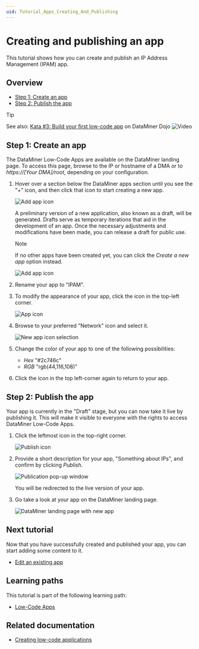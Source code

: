 ```yaml
---
uid: Tutorial_Apps_Creating_And_Publishing
---
```

# Creating and publishing an app

This tutorial shows how you can create and publish an IP Address Management (IPAM) app.

## Overview

- [Step 1: Create an app](#step-1-create-an-app)
- [Step 2: Publish the app](#step-2-publish-the-app)

> [!TIP]
> See also: [Kata #3: Build your first low-code app](https://community.dataminer.services/courses/kata-3/) on DataMiner Dojo ![Video](~/user-guide/images/video_Duo.png)

## Step 1: Create an app

The DataMiner Low-Code Apps are available on the DataMiner landing page. To access this page, browse to the IP or hostname of a DMA or to *https://[Your DMA]/root*, depending on your configuration.

1. Hover over a section below the DataMiner apps section until you see the "+" icon, and then click that icon to start creating a new app.

   ![Add app icon](~/user-guide/images/RootAdd.png)

   A preliminary version of a new application, also known as a draft, will be generated. Drafts serve as temporary iterations that aid in the development of an app. Once the necessary adjustments and modifications have been made, you can release a draft for public use.

   > [!NOTE]
   > If no other apps have been created yet, you can click the *Create a new app* option instead.
   >
   > ![Add app icon](~/user-guide/images/RootAddNoOtherApps.png)

1. Rename your app to "IPAM".

1. To modify the appearance of your app, click the icon in the top-left corner.

   ![App icon](~/user-guide/images/Name.png)

1. Browse to your preferred "Network" icon and select it.

   ![New app icon selection](~/user-guide/images/Style.png)

1. Change the color of your app to one of the following possibilities:

   - *Hex* "#2c746c"
   - *RGB* "rgb(44,116,108)"

1. Click the icon in the top left-corner again to return to your app.

## Step 2: Publish the app

Your app is currently in the "Draft" stage, but you can now take it live by publishing it. This will make it visible to everyone with the rights to access DataMiner Low-Code Apps.

1. Click the leftmost icon in the top-right corner.

   ![Publish icon](~/user-guide/images/PublishHeader.png)

1. Provide a short description for your app, "Something about IPs", and confirm by clicking *Publish*.

   ![Publication pop-up window](~/user-guide/images/PublishPopup.png)

   You will be redirected to the live version of your app.

1. Go take a look at your app on the DataMiner landing page.

   ![DataMiner landing page with new app](~/user-guide/images/RootAppAvailable.png)

## Next tutorial

Now that you have successfully created and published your app, you can start adding some content to it.

- [Edit an existing app](xref:Tutorial_Apps_Edit_Existing_App)

## Learning paths

This tutorial is part of the following learning path:

- [Low-Code Apps](xref:Tutorial_Apps)

## Related documentation

- [Creating low-code applications](xref:Creating_custom_apps)
